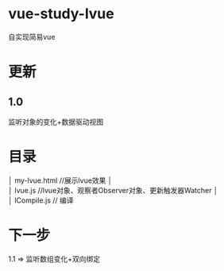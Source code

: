 # vue-study-lvue
自实现简易vue

# 更新
## 1.0
监听对象的变化+数据驱动视图

# 目录

│  my-lvue.html       //展示lvue效果
│  
│  lvue.js            //lvue对象、观察者Observer对象、更新触发器Watcher
│  
│  lCompile.js        // 编译

# 下一步
1.1 => 监听数组变化+双向绑定
